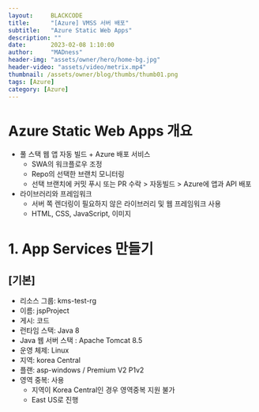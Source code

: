 ```yaml
---
layout:     BLACKCODE
title:      "[Azure] VMSS 서버 배포"
subtitle:   "Azure Static Web Apps"
description: ""
date:       2023-02-08 1:10:00
author:     "MADness"
header-img: "assets/owner/hero/home-bg.jpg"
header-video: "assets/video/metrix.mp4"
thumbnail: /assets/owner/blog/thumbs/thumb01.png
tags: [Azure]
category: [Azure]
---
```

# Azure Static Web Apps 개요
- 풀 스택 웹 앱 자동 빌드 + Azure 배포 서비스
    - SWA의 워크플로우 조정
    - Repo의 선택한 브랜치 모니터링
    - 선택 브랜치에 커밋 푸시 또는 PR 수락 > 자동빌드 > Azure에 앱과 API 배포
- 라이브러리와 프레임워크
    - 서버 쪽 렌더링이 필요하지 않은 라이브러리 및 웹 프레임워크 사용
    - HTML, CSS, JavaScript, 이미지

# 1. App Services 만들기

## [기본]
- 리소스 그룹: kms-test-rg
- 이름: jspProject
- 게시: 코드
- 런타임 스택: Java 8
- Java 웹 서버 스택 : Apache Tomcat 8.5
- 운영 체제: Linux
- 지역: korea Central
- 플랜: asp-windows / Premium V2 P1v2
- 영역 중복: 사용
    - 지역이 Korea Central인 경우 영역중복 지원 불가
    - East US로 진행
